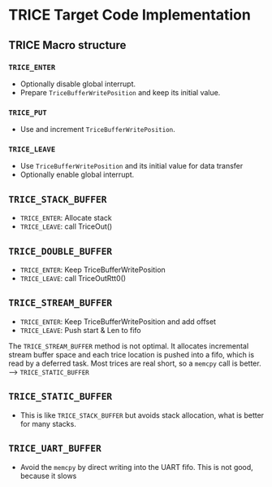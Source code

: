 # TRICE Target Code Implementation

## TRICE Macro structure

### `TRICE_ENTER`

- Optionally disable global interrupt.
- Prepare `TriceBufferWritePosition` and keep its initial value.

### `TRICE_PUT`

- Use and increment `TriceBufferWritePosition`.

### `TRICE_LEAVE`

- Use `TriceBufferWritePosition` and its initial value for data transfer
- Optionally enable global interrupt.

## `TRICE_STACK_BUFFER`

- `TRICE_ENTER`: Allocate stack
- `TRICE_LEAVE`: call TriceOut()

## `TRICE_DOUBLE_BUFFER`

- `TRICE_ENTER`: Keep TriceBufferWritePosition
- `TRICE_LEAVE`: call TriceOutRtt0()

## `TRICE_STREAM_BUFFER`

- `TRICE_ENTER`: Keep TriceBufferWritePosition and add offset
- `TRICE_LEAVE`: Push start & Len to fifo

The `TRICE_STREAM_BUFFER` method is not optimal. It allocates incremental stream buffer space and each trice location is pushed into a fifo, which is read by a deferred task. Most trices are real short, so a `memcpy` call is better. --> `TRICE_STATIC_BUFFER`

## `TRICE_STATIC_BUFFER`

- This is like `TRICE_STACK_BUFFER` but avoids stack allocation, what is better for many stacks.

## `TRICE_UART_BUFFER`

- Avoid the `memcpy` by direct writing into the UART fifo. This is not good, because it slows 
